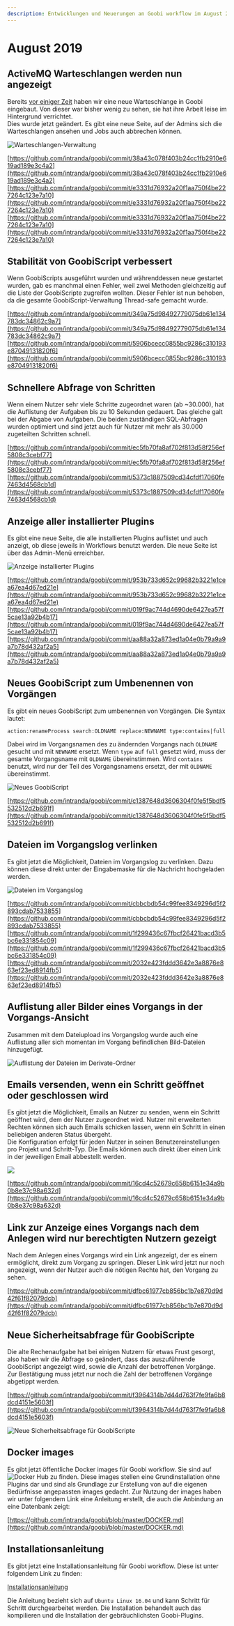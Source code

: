 ```yaml
---
description: Entwicklungen und Neuerungen an Goobi workflow im August 2019
---
```


# August 2019

## ActiveMQ Warteschlangen werden nun angezeigt

Bereits [vor einiger Zeit](https://docs.intranda.com/goobi-workflow-digests-de/2019/04#neue-warteschlangenverarbeitung-in-goobi-workflow) haben wir eine neue Warteschlange in Goobi eingebaut. Von dieser war bisher wenig zu sehen, sie hat ihre Arbeit leise im Hintergrund verrichtet.\
Dies wurde jetzt geändert. Es gibt eine neue Seite, auf der Admins sich die Warteschlangen ansehen und Jobs auch abbrechen können.

![Warteschlangen-Verwaltung](../.gitbook/assets/1905\_queue\_view.png)

[https://github.com/intranda/goobi/commit/38a43c078f403b24cc1fb2910e619ad189e3c4a2](https://github.com/intranda/goobi/commit/38a43c078f403b24cc1fb2910e619ad189e3c4a2) [https://github.com/intranda/goobi/commit/e3331d76932a20f1aa750f4be227264c123e7a10](https://github.com/intranda/goobi/commit/e3331d76932a20f1aa750f4be227264c123e7a10) [https://github.com/intranda/goobi/commit/e3331d76932a20f1aa750f4be227264c123e7a10](https://github.com/intranda/goobi/commit/e3331d76932a20f1aa750f4be227264c123e7a10)

## Stabilität von GoobiScript verbessert

Wenn GoobiScripts ausgeführt wurden und währenddessen neue gestartet wurden, gab es manchmal einen Fehler, weil zwei Methoden gleichzeitig auf die Liste der GoobiScripte zugreifen wollten. Dieser Fehler ist nun behoben, da die gesamte GoobiScript-Verwaltung Thread-safe gemacht wurde.

[https://github.com/intranda/goobi/commit/349a75d98492779075db61e134783dc34862c9a7](https://github.com/intranda/goobi/commit/349a75d98492779075db61e134783dc34862c9a7) [https://github.com/intranda/goobi/commit/5906bcecc0855bc9286c310193e87049131820f6](https://github.com/intranda/goobi/commit/5906bcecc0855bc9286c310193e87049131820f6)

## Schnellere Abfrage von Schritten

Wenn einem Nutzer sehr viele Schritte zugeordnet waren (ab \~30.000), hat die Auflistung der Aufgaben bis zu 10 Sekunden gedauert. Das gleiche galt bei der Abgabe von Aufgaben. Die beiden zuständigen SQL-Abfragen wurden optimiert und sind jetzt auch für Nutzer mit mehr als 30.000 zugeteilten Schritten schnell.

[https://github.com/intranda/goobi/commit/ec5fb70fa8af702f813d58f256ef5808c3cebf77](https://github.com/intranda/goobi/commit/ec5fb70fa8af702f813d58f256ef5808c3cebf77) [https://github.com/intranda/goobi/commit/5373c1887509cd34cfdf17060fe7463d4568cb1d](https://github.com/intranda/goobi/commit/5373c1887509cd34cfdf17060fe7463d4568cb1d)

## Anzeige aller installierter Plugins

Es gibt eine neue Seite, die alle installierten Plugins auflistet und auch anzeigt, ob diese jeweils in Workflows benutzt werden. Die neue Seite ist über das Admin-Menü erreichbar.

![Anzeige installierter Plugins](../.gitbook/assets/1908\_plugins.png)

[https://github.com/intranda/goobi/commit/953b733d652c99682b3221e1cea67ea4d67ed21e](https://github.com/intranda/goobi/commit/953b733d652c99682b3221e1cea67ea4d67ed21e) [https://github.com/intranda/goobi/commit/019f9ac744d4690de6427ea57f5cae13a92b4b17](https://github.com/intranda/goobi/commit/019f9ac744d4690de6427ea57f5cae13a92b4b17) [https://github.com/intranda/goobi/commit/aa88a32a873ed1a04e0b79a9a9a7b78d432af2a5](https://github.com/intranda/goobi/commit/aa88a32a873ed1a04e0b79a9a9a7b78d432af2a5)

## Neues GoobiScript zum Umbenennen von Vorgängen

Es gibt ein neues GoobiScript zum umbenennen von Vorgängen. Die Syntax lautet:

```
action:renameProcess search:OLDNAME replace:NEWNAME type:contains|full
```

Dabei wird im Vorgangsnamen des zu ändernden Vorgangs nach `OLDNAME` gesucht und mit `NEWNAME` ersetzt. Wenn `type` auf `full` gesetzt wird, muss der gesamte Vorgangsname mit `OLDNAME` übereinstimmen. Wird `contains` benutzt, wird nur der Teil des Vorgangsnamens ersetzt, der mit `OLDNAME` übereinstimmt.

![Neues GoobiScript](../.gitbook/assets/1908\_renameprocess.png)

[https://github.com/intranda/goobi/commit/c1387648d3606304f0fe5f5bdf5532512d2b691f](https://github.com/intranda/goobi/commit/c1387648d3606304f0fe5f5bdf5532512d2b691f)

## Dateien im Vorgangslog verlinken

Es gibt jetzt die Möglichkeit, Dateien im Vorgangslog zu verlinken. Dazu können diese direkt unter der Eingabemaske für die Nachricht hochgeladen werden.

![Dateien im Vorgangslog](../.gitbook/assets/1908\_filesinprocesslog.png)

[https://github.com/intranda/goobi/commit/cbbcbdb54c99fee8349296d5f2893cdab7533855](https://github.com/intranda/goobi/commit/cbbcbdb54c99fee8349296d5f2893cdab7533855) [https://github.com/intranda/goobi/commit/1f299436c67fbcf26421bacd3b5bc6e331854c09](https://github.com/intranda/goobi/commit/1f299436c67fbcf26421bacd3b5bc6e331854c09) [https://github.com/intranda/goobi/commit/2032e423fddd3642e3a8876e863ef23ed8914fb5](https://github.com/intranda/goobi/commit/2032e423fddd3642e3a8876e863ef23ed8914fb5)

## Auflistung aller Bilder eines Vorgangs in der Vorgangs-Ansicht

Zusammen mit dem Dateiupload ins Vorgangslog wurde auch eine Auflistung aller sich momentan im Vorgang befindlichen Bild-Dateien hinzugefügt.

![Auflistung der Dateien im Derivate-Ordner](../.gitbook/assets/1908\_showfiles.png)

## Emails versenden, wenn ein Schritt geöffnet oder geschlossen wird

Es gibt jetzt die Möglichkeit, Emails an Nutzer zu senden, wenn ein Schritt geöffnet wird, dem der Nutzer zugeordnet wird. Nutzer mit erweiterten Rechten können sich auch Emails schicken lassen, wenn ein Schritt in einen beliebigen anderen Status übergeht.\
Die Konfiguration erfolgt für jeden Nutzer in seinen Benutzereinstellungen pro Projekt und Schritt-Typ. Die Emails können auch direkt über einen Link in der jeweiligen Email abbestellt werden.

![](../.gitbook/assets/1908\_email.png)

[https://github.com/intranda/goobi/commit/16cd4c52679c658b6151e34a9b0b8e37c98a632d](https://github.com/intranda/goobi/commit/16cd4c52679c658b6151e34a9b0b8e37c98a632d)

## Link zur Anzeige eines Vorgangs nach dem Anlegen wird nur berechtigten Nutzern gezeigt

Nach dem Anlegen eines Vorgangs wird ein Link angezeigt, der es einem ermöglicht, direkt zum Vorgang zu springen. Dieser Link wird jetzt nur noch angezeigt, wenn der Nutzer auch die nötigen Rechte hat, den Vorgang zu sehen.

[https://github.com/intranda/goobi/commit/dfbc61977cb856bc1b7e870d9d42f61f82079dcb](https://github.com/intranda/goobi/commit/dfbc61977cb856bc1b7e870d9d42f61f82079dcb)

## Neue Sicherheitsabfrage für GoobiScripte

Die alte Rechenaufgabe hat bei einigen Nutzern für etwas Frust gesorgt, also haben wir die Abfrage so geändert, dass das auszuführende GoobiScript angezeigt wird, sowie die Anzahl der betroffenen Vorgänge. Zur Bestätigung muss jetzt nur noch die Zahl der betroffenen Vorgänge abgetippt werden.

[https://github.com/intranda/goobi/commit/f3964314b7d44d763f7fe9fa6b8dcd4151e5603f](https://github.com/intranda/goobi/commit/f3964314b7d44d763f7fe9fa6b8dcd4151e5603f)

![Neue Sicherheitsabfrage für GoobiScripte](../.gitbook/assets/1908\_goobiscriptsecurity.png)

## Docker images

Es gibt jetzt öffentliche Docker images für Goobi workflow. Sie sind auf ![Docker Hub](https://hub.docker.com/r/intranda/goobi-workflow) zu finden. Diese images stellen eine Grundinstallation ohne Plugins dar und sind als Grundlage zur Erstellung von auf die eigenen Bedürfnisse angepassten images gedacht. Zur Nutzung der images haben wir unter folgendem Link eine Anleitung erstellt, die auch die Anbindung an eine Datenbank zeigt:

[https://github.com/intranda/goobi/blob/master/DOCKER.md](https://github.com/intranda/goobi/blob/master/DOCKER.md)

## Installationsanleitung

Es gibt jetzt eine Installationsanleitung für Goobi workflow. Diese ist unter folgendem Link zu finden:

[Installationsanleitung](https://docs.intranda.com/goobi-workflow-de/admin/8)

Die Anleitung bezieht sich auf `Ubuntu Linux 16.04` und kann Schritt für Schritt durchgearbeitet werden. Die Installation behandelt auch das kompilieren und die Installation der gebräuchlichsten Goobi-Plugins.

